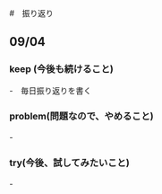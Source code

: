 #　振り返り

## 09/04  
### keep (今後も続けること)
-　毎日振り返りを書く

### problem(問題なので、やめること)
-　

### try(今後、試してみたいこと)　　
-　